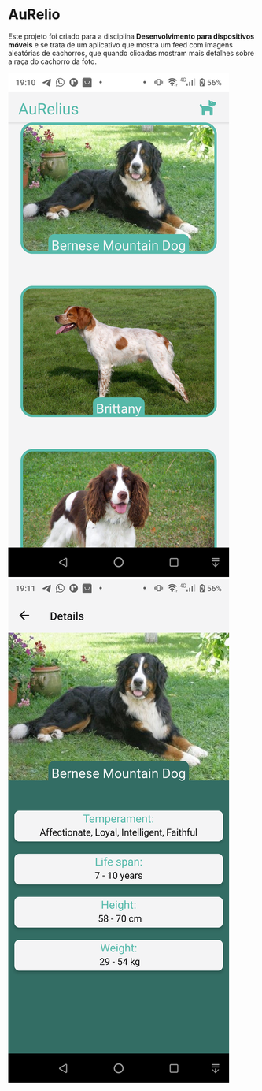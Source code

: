 # AuRelio

Este projeto foi criado para a disciplina **Desenvolvimento para dispositivos móveis** e se trata de um aplicativo que mostra um feed com imagens aleatórias de cachorros, que quando clicadas mostram mais detalhes sobre a raça do cachorro da foto.

![Homescreen](.github/homescreen.png)
![Detalhes](.github/detalhes.png)


